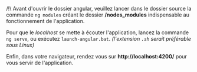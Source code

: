 /!\ Avant d'ouvrir le dossier angular,
veuillez lancer dans le dossier source la commande `ng modules`
créant le dossier **/nodes_modules** indispensable au fonctionnement de l'application.

Pour que le *localhost* se mette à écouter l'application, lancez la commande `ng serve`,
ou exécutez `launch-angular.bat`. *(l'extension `.sh` serait préférable sous Linux)*

Enfin, dans votre navigateur, rendez vous sur **http://localhost:4200/** pour vous servir de l'application. 
